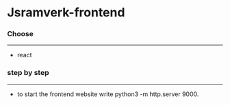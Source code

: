# Jsramverk-frontend



### Choose 
------------------------------------------------------
- react

### step by step
------------------------------------------------------
- to start the frontend website write python3 -m http.server 9000.
